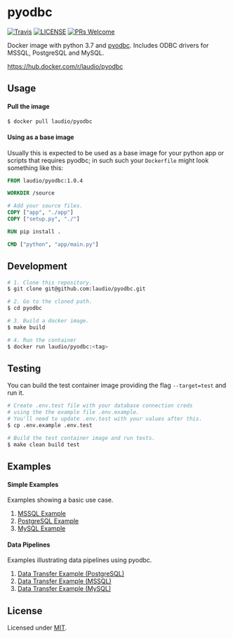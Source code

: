 # pyodbc

[![Travis](https://img.shields.io/travis/com/laudio/pyodbc.svg?style=flat-square&branch=master)](https://travis-ci.com/laudio/pyodbc)
[![LICENSE](https://img.shields.io/github/license/laudio/pyodbc.svg?style=flat-square)](https://github.com/laudio/pyodbc/blob/master/LICENSE)
[![PRs Welcome](https://img.shields.io/badge/PRs-welcome-brightgreen.svg?style=flat-square)](https://github.com/laudio/pyodbc)

Docker image with python 3.7 and [pyodbc](https://github.com/mkleehammer/pyodbc). Includes ODBC drivers for MSSQL, PostgreSQL and MySQL.

https://hub.docker.com/r/laudio/pyodbc

## Usage

#### Pull the image

```bash
$ docker pull laudio/pyodbc
```

#### Using as a base image

Usually this is expected to be used as a base image for your python app or scripts that requires pyodbc; in such such your `Dockerfile` might look something like this:

```Dockerfile
FROM laudio/pyodbc:1.0.4

WORKDIR /source

# Add your source files.
COPY ["app", "./app"]
COPY ["setup.py", "./"]

RUN pip install .

CMD ["python", "app/main.py"]
```

## Development

```bash
# 1. Clone this repository.
$ git clone git@github.com:laudio/pyodbc.git

# 2. Go to the cloned path.
$ cd pyodbc

# 3. Build a docker image.
$ make build

# 4. Run the container
$ docker run laudio/pyodbc:<tag>
```

## Testing

You can build the test container image providing the flag `--target=test` and run it.

```bash
# Create .env.test file with your database connection creds
# using the the example file .env.example.
# You'll need to update .env.test with your values after this.
$ cp .env.example .env.test

# Build the test container image and run tests.
$ make clean build test
```

## Examples

#### Simple Examples

Examples showing a basic use case.

1. [MSSQL Example](examples/app-mssql)
2. [PostgreSQL Example](examples/app-pg)
3. [MySQL Example](examples/app-mysql)

#### Data Pipelines

Examples illustrating data pipelines using pyodbc.

1. [Data Transfer Example (PostgreSQL)](examples/data-transfer-pg)
2. [Data Transfer Example (MSSQL)](examples/data-transfer-mssql)
3. [Data Transfer Example (MySQL)](examples/data-transfer-mysql)

## License

Licensed under [MIT](LICENSE).
